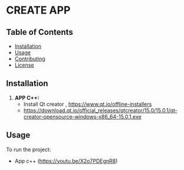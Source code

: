 # CREATE APP



## Table of Contents

*   [Installation](#installation)
*   [Usage](#usage)
*   [Contributing](#contributing)
*   [License](#license)

## Installation

1.  **APP C++:**
    *   Install Qt creator , https://www.qt.io/offline-installers
    *   https://download.qt.io/official_releases/qtcreator/15.0/15.0.1/qt-creator-opensource-windows-x86_64-15.0.1.exe



## Usage

To run the project:
  * App c++ (https://youtu.be/X2o7PDEgnR8)


